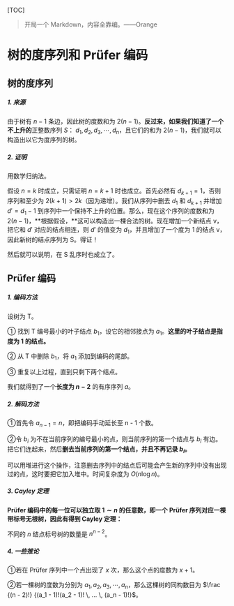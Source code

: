[TOC]

> 开局一个 Markdown，内容全靠编。——Orange

# 树的度序列和 Prüfer 编码

## 树的度序列

##### 1. 来源

由于树有 $n - 1$ 条边，因此树的度数和为 $2(n - 1)$。**反过来，**如果我们知道了一个**不上升的**正整数序列 $S$： $d_1, d_2, d_3, \cdots, d_n$，且它们的和为 $2(n - 1)$，我们就可以构造出以它为度序列的树。

##### 2. 证明

用数学归纳法。

假设 $n = k$ 时成立，只需证明 $n = k + 1$ 时也成立。首先必然有 $d_{k + 1} = 1$，否则序列和至少为 $2(k + 1) > 2k$（因为递增）。我们从序列中删去 $d_1$ 和 $d_{k +1}$ 并增加 $d' = d_1 - 1$ 到序列中一个保持不上升的位置。那么，现在这个序列的度数和为 $2(n - 1)$，**根据假设，**这可以构造出一棵合法的树。现在增加一个新结点 v，把它和 $d'$ 对应的结点相连，则 $d'$ 的值变为 $d_1$，并且增加了一个度为 1 的结点 v，因此新树的结点序列为 S。得证！

然后就可以说明，在 S 乱序时也成立了。

## Prüfer 编码

##### 1. 编码方法

设树为 T。

① 找到 T 编号最小的叶子结点 $b_1$，设它的相邻接点为 $a_1$。**这里的叶子结点是指度为 $1$ 的结点。**

② 从 T 中删除 $b_1$，将 $a_1$ 添加到编码的尾部。

③ 重复以上过程，直到只剩下两个结点。

我们就得到了一个**长度为 $n - 2$** 的有序序列 $a$。

##### 2. 解码方法

①首先令 $a_{n - 1} = n$，即把编码手动延长至 n - 1 个数。

②令 $b_i$ 为不在当前序列的编号最小的点，则当前序列的第一个结点与 $b_i$ 有边。把它们连起来，然后**删去当前序列的第一个结点，并且不再记录 $b_i$。**

可以用堆进行这个操作，注意删去序列中的结点后可能会产生新的序列中没有出现过的点，这时要把它加入堆中。时间复杂度为 $O(n \log n)$。

##### 3. Cayley 定理

**Prüfer 编码中的每一位可以独立取 $1 \sim n$ 的任意数，即一个 Prüfer 序列对应一棵带标号无根树，因此有得到 Cayley 定理：**

不同的 $n$ 结点标号树的数量是 $n^{n - 2}$。

##### 4. 一些推论

①若在 Prüfer 序列中一个点出现了 $x$ 次，那么这个点的度数为 $x + 1$。

②若一棵树的度数为分别为 $a_1, a_2, a_3, \cdots, a_n$，那么这棵树的同构数目为 $\frac {(n - 2)!} {(a_1 - 1)!(a_2 - 1)! \, ... \, (a_n - 1)!}$。